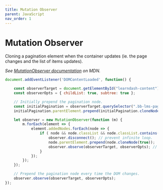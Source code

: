 ```yaml
---
title: Mutation Observer
parent: JavaScript
nav_order: 1
---
```


# Mutation Observer

Cloning a pagination element when the container updates (ie. the page changes and the list of items updates).

*See [MutationObserver documentation](https://developer.mozilla.org/en-US/docs/Web/API/MutationObserver) on MDN.*

```javascript
document.addEventListener('DOMContentLoaded', function() {

	const observerTarget = document.getElementById("learndash-content");
	const observerOpts = { childList: true, subtree: true };

	// Initially prepend the pagination node.
	const initialPagination = observerTarget.querySelector(".bb-lms-pagination");
	initialPagination.parentElement.prepend(initialPagination.cloneNode(true));

	let observer = new MutationObserver(function (m) {
		m.forEach(element => {
			element.addedNodes.forEach(node => {
				if ( node && node.classList && node.classList.contains("bb-lms-pagination") ) {
					observer.disconnect(); // prevent infinite loop.
					node.parentElement.prepend(node.cloneNode(true));
					observer.observe(observerTarget, observerOpts); // reconnect.
				}
			});
		});
	});

	// Prepend the pagination node every time the DOM changes.
	observer.observe(observerTarget, observerOpts);
});
```
